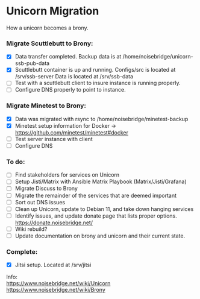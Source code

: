 # Unicorn Migration
How a unicorn becomes a brony.  

### Migrate Scuttlebutt to Brony:

- [x] Data transfer completed.  Backup data is at /home/noisebridge/unicorn-ssb-pub-data
- [x] Scuttlebutt container is up and running.  Configs/src is located at /srv/ssb-server Data is located at /srv/ssb-data
- [ ] Test with a scuttlebutt client to insure instance is running properly.
- [ ] Configure DNS properly to point to instance.

### Migrate Minetest to Brony:

- [x] Data was migrated with rsync to /home/noisebridge/minetest-backup
- [X] Minetest setup information for Docker -> https://github.com/minetest/minetest#docker
- [ ] Test server instance with client
- [ ] Configure DNS

### To do:

- [ ] Find stakeholders for services on Unicorn
- [ ] Setup Jisti/Matrix with Ansible Matrix Playbook (Matrix/Jisti/Grafana)
- [ ] Migrate Discuss to Brony
- [ ] Migrate the remainder of the services that are deemed important
- [ ] Sort out DNS issues
- [ ] Clean up Unicorn, update to Debian 11, and take down hanging services
- [ ] Identify issues, and update donate page that lists proper options.  https://donate.noisebridge.net/
- [ ] Wiki rebuild?
- [ ] Update documentation on brony and unicorn and their current state.
  
### Complete:

- [x] Jitsi setup.  Located at /srv/jitsi



Info:  
https://www.noisebridge.net/wiki/Unicorn  
https://www.noisebridge.net/wiki/Brony  
